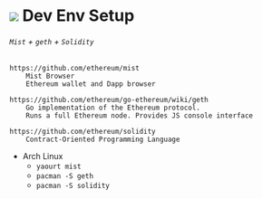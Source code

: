 # ![](https://storage.googleapis.com/material-icons/external-assets/v4/icons/svg/ic_power_settings_new_black_24px.svg) Dev Env Setup

###### `Mist` + `geth` + `Solidity`
```text
https://github.com/ethereum/mist
	Mist Browser
	Ethereum wallet and Dapp browser

https://github.com/ethereum/go-ethereum/wiki/geth
	Go implementation of the Ethereum protocol.
	Runs a full Ethereum node. Provides JS console interface

https://github.com/ethereum/solidity
	Contract-Oriented Programming Language
```

- Arch Linux
	- `yaourt mist` 
	- `pacman -S geth`
	- `pacman -S solidity`
